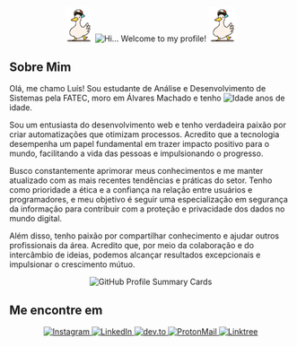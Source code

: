 <div align="center">
  <img src="./img/dancing-duckdancing.gif" alt="Dancing Duck" width="10%" />
  <img src="https://readme-typing-svg.herokuapp.com?color=%23FF69B4&size=26&center=true&vCenter=true&lines=Hi+%F0%9F%91%8B%2C+I'm+Lu%C3%ADs...;Welcome+to+my+profile!+%F0%9F%92%96" alt="Hi... Welcome to my profile!" width="70%" />
  <img src="./img/dancing-duckdancing.gif" alt="Dancing Duck" width="10%" />
</div>

## Sobre Mim

Olá, me chamo Luís! Sou estudante de Análise e Desenvolvimento de Sistemas pela FATEC, moro em Álvares Machado e tenho <img src="https://lualbertoni.dev/age" alt="Idade" /> anos de idade.

Sou um entusiasta do desenvolvimento web e tenho verdadeira paixão por criar automatizações que otimizam processos. Acredito que a tecnologia desempenha um papel fundamental em trazer impacto positivo para o mundo, facilitando a vida das pessoas e impulsionando o progresso.

Busco constantemente aprimorar meus conhecimentos e me manter atualizado com as mais recentes tendências e práticas do setor. Tenho como prioridade a ética e a confiança na relação entre usuários e programadores, e meu objetivo é seguir uma especialização em segurança da informação para contribuir com a proteção e privacidade dos dados no mundo digital.

Além disso, tenho paixão por compartilhar conhecimento e ajudar outros profissionais da área. Acredito que, por meio da colaboração e do intercâmbio de ideias, podemos alcançar resultados excepcionais e impulsionar o crescimento mútuo.

<div align="center">
    <img src="http://github-profile-summary-cards.vercel.app/api/cards/profile-details?username=lualbertoni&theme=aura" alt="GitHub Profile Summary Cards" />
</div>

## Me encontre em

<div align="center">
    <a href="https://instagram.com/lulualbertoni" target="_blank">
        <img src="https://img.shields.io/badge/Instagram-E4405F?style=for-the-badge&logo=instagram&logoColor=white" alt="Instagram" />
    </a>
    <a href="https://www.linkedin.com/in/lualbertoni/" target="_blank">
        <img src="https://img.shields.io/badge/LinkedIn-0077B5?style=for-the-badge&logo=linkedin&logoColor=white" alt="LinkedIn" />
    </a>
    <a href="https://dev.to/albertoni" target="_blank">
        <img src="https://img.shields.io/badge/dev.to-0A0A0A?style=for-the-badge&logo=dev.to&logoColor=white" alt="dev.to" />
    </a>
    <a href="mailto:luisfelipe@duck.com" target="_blank">
        <img src="https://img.shields.io/badge/ProtonMail-8B89CC?style=for-the-badge&logo=protonmail&logoColor=white" alt="ProtonMail" />
    </a>
    <a href="https://linktr.ee/albertoni" target="_blank">
        <img src="https://img.shields.io/badge/Linktree-284c1c?style=for-the-badge&logo=linktree&logoColor=white" alt="Linktree" />
    </a>
</div>

